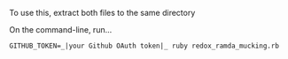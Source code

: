 To use this, extract both files to the same directory

On the command-line, run...

```GITHUB_TOKEN=_|your Github OAuth token|_ ruby redox_ramda_mucking.rb```
